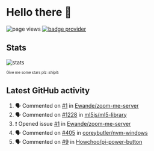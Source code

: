 # Hello there 👋

![page views](https://komarev.com/ghpvc/?username=konradlinkowski&color=brightgreen)
[![badge provider](https://anybadge.herokuapp.com/badge?label=create&message=your%20own%20badge)](https://github.com/KonradLinkowski/AnyBadge)

## Stats
![stats](https://github-readme-stats.vercel.app/api?username=KonradLinkowski&hide_title=true&show_icons=true&include_all_commits=true&count_private=true&disable_animations=true&theme=dark)

<sub><sub>Give me some stars plz :shipit:</sub></sub>

## Latest GitHub activity
<!--START_SECTION:activity-->
1. 🗣 Commented on [#1](https://github.com/Ewande/zoom-me-server/issues/1) in [Ewande/zoom-me-server](https://github.com/Ewande/zoom-me-server)
2. 🗣 Commented on [#1228](https://github.com/ml5js/ml5-library/issues/1228) in [ml5js/ml5-library](https://github.com/ml5js/ml5-library)
3. ❗️ Opened issue [#1](https://github.com/Ewande/zoom-me-server/issues/1) in [Ewande/zoom-me-server](https://github.com/Ewande/zoom-me-server)
4. 🗣 Commented on [#405](https://github.com/coreybutler/nvm-windows/issues/405) in [coreybutler/nvm-windows](https://github.com/coreybutler/nvm-windows)
5. 🗣 Commented on [#9](https://github.com/Howchoo/pi-power-button/issues/9) in [Howchoo/pi-power-button](https://github.com/Howchoo/pi-power-button)
<!--END_SECTION:activity-->
